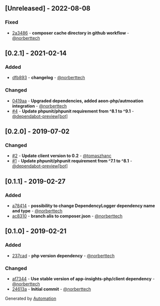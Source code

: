 ## [Unreleased] - 2022-08-08

### Fixed
- [2a3486](https://github.com/app-insights-php/doctrine-dependency-logger/commit/2a34864dd58afcf79296c07af7bd1ab50e4d0bfe) - **composer cache directory in github workflow** - [@norberttech](https://github.com/norberttech)

## [0.2.1] - 2021-02-14

### Added
- [dfb893](https://github.com/app-insights-php/doctrine-dependency-logger/commit/dfb893b64bd1d173937d73a4ab97f9631fe4b133) - **changelog** - [@norberttech](https://github.com/norberttech)

### Changed
- [0419aa](https://github.com/app-insights-php/doctrine-dependency-logger/commit/0419aaa2b4e790fd54bcb72f5c2843e460ba0691) - **Upgraded dependencies, added aeon-php/autmoation integration** - [@norberttech](https://github.com/norberttech)
- [#4](https://github.com/app-insights-php/doctrine-dependency-logger/pull/4) - **Update phpunit/phpunit requirement from ^8.1 to ^9.1** - [@dependabot-preview[bot]](https://github.com/apps/dependabot-preview)

## [0.2.0] - 2019-07-02

### Changed
- [#2](https://github.com/app-insights-php/doctrine-dependency-logger/pull/2) - **Update client version to 0.2** - [@tomaszhanc](https://github.com/tomaszhanc)
- [#1](https://github.com/app-insights-php/doctrine-dependency-logger/pull/1) - **Update phpunit/phpunit requirement from ^7.1 to ^8.1** - [@dependabot-preview[bot]](https://github.com/apps/dependabot-preview)

## [0.1.1] - 2019-02-27

### Added
- [a78414](https://github.com/app-insights-php/doctrine-dependency-logger/commit/a7841498b312a1b4fed7e005cb10af1ad69c880a) - **possibility to change DependencyLogger dependency name and type** - [@norberttech](https://github.com/norberttech)
- [ac8310](https://github.com/app-insights-php/doctrine-dependency-logger/commit/ac831008a70a7f5a84685e5f4383541b9d267839) - **branch alis to composer.json** - [@norberttech](https://github.com/norberttech)

## [0.1.0] - 2019-02-21

### Added
- [237cad](https://github.com/app-insights-php/doctrine-dependency-logger/commit/237cad3c0f93a70ddfa0effade13de7e57088f38) - **php version dependency** - [@norberttech](https://github.com/norberttech)

### Changed
- [af7344](https://github.com/app-insights-php/doctrine-dependency-logger/commit/af73446bc0aa8145fa483d8e89e9fdf1ac9ad2e6) - **Use stable version of app-insights-php/client dependency** - [@norberttech](https://github.com/norberttech)
- [24613a](https://github.com/app-insights-php/doctrine-dependency-logger/commit/24613a27821d59b6d4ad6cd49db8efef8288337e) - **Initial commit** - [@norberttech](https://github.com/norberttech)

Generated by [Automation](https://github.com/aeon-php/automation)